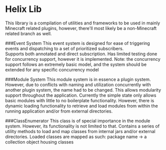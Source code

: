 **Helix Lib**
===================
This library is a compilation of  utilities and frameworks to be used in mainly Minecraft related plugins, however, there'll most likely be a non-Minecraft related branch as well.

###Event System
This event system is designed for ease of triggering events and dispatching to a set of prioritized subscribers.  
Supports both annotated and direct subscription.
Has limited testing done for concurrency support, however it is implemented.  Note: the concurrency support follows an extremely basic model, and the system should be extended for any specific concurrency model

###Module System
This module system is in essence a plugin system.  However, due to conflicts with naming and utilization concurrently with another plugin system, the name had to be changed.
This allows modularity support throughout the application.  Currently the simple state only allows basic modules with little to no boilerplate functionality.  However, there is dynamic loading functionality to retrieve and load modules from within the running application and/or from external directories.

###ClassEnumerator
This class is of special importance in the module system.  However, its functionality is not limited to that.
Contains a series of utility methods to load and map classes from internal jars and/or external directories.
Loaded classes are mapped as such: package name -> a collection object housing classes
